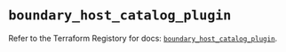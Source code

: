 # `boundary_host_catalog_plugin`

Refer to the Terraform Registory for docs: [`boundary_host_catalog_plugin`](https://www.terraform.io/docs/providers/boundary/r/host_catalog_plugin).
